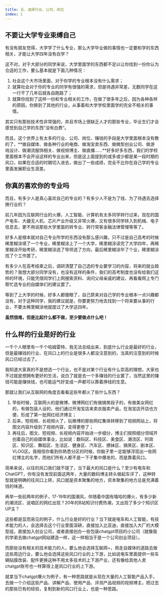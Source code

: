 ```yaml
---
title: 五、选择行业、公司、岗位
index: 1
---
```


## 不要让大学专业束缚自己

有没有朋友觉得，大学学了什么专业，那么大学毕业做的事情也一定要和学的东西相关，才能让大学四年没有白学？

这不对，对于大部分的同学来说，大学里面学的东西都不足以让你找到一份你认为合适的工作，要么基本就是下面几种情况：

1. 社会这个大市场里面，对于你学的专业根本没有什么需求；
2. 就算社会对于你的专业的同学有很强的需求，但是待遇非常差，无数同学在这一行干了几年后就各自跑路了；
3. 就算你找到了这样一份和专业相关的工作，在做了很多年之后，因为各种各样的原因，你换到了其他的行业，从事着和大学学校里面学的完全不相关的事情。

其实只有那些技术性非常强的，并且市场上很缺乏人才的那些专业，毕业生们才会感觉到自己学的东西”没有白费“。

而且，这个世界上有太多的行业、公司、岗位、赚钱的手段是大学里面根本没有教的了，**做自媒体、做各种行业的电商、做淘宝卖东西、做微型创业公司、做游戏设计、做潮流服饰相关、做视频博主、做直播……**好多好多东西，我们的学校里面根本不会开设这样的专业出来，但是这上面提到的或多或少都是某一段时期的风口，如果在合适的时期切入进去，做出了一些成绩，完全不比你在自己学的专业里面发展职业生涯差。

## 你真的喜欢你的专业吗

而且，有多少人是真心喜欢自己的专业的？有多少人不是为了钱、为了待遇去选择换行业的？

前几年因为互联网行业的火爆，人工智能、计算机有太多同学转行过来，现在的国产电车、大疆无人机、芯片产业升级又非常火爆，又有很多同学转入到机械、电子信息去，更不用说那些大学里面的转专业、转行常客金融法律管理等等了。

好多人是根本就对自己专业所学的东西没有那么感兴趣，只不过是自己高考的时候稀里糊涂填了一个专业，稀里糊涂上了一个大学，稀里糊涂读完了大学四年，再稀里糊涂开始考研，稀里糊涂选了导师选了方向，最后稀里糊涂毕了个业，稀里糊涂找了个工作罢了。

有多少人在高考结束之后，调研清楚了自己选的专业要学习的内容，将来的就业趋势的？我想大部分同学没有，也没有这样的条件，我们的高考制度也没有给我们这样的环境，只能凭借同学们上网搜索资料、询问父母亲戚的建议、再看看网上专门帮忙选专业的自媒体们的建议罢了。

等到了上大学的时候，好多人都傻眼了，自己原来对自己学的专业根本一点兴趣都没有，对于这种同学，我的建议就是，你要更努力地去找到一个将来要从事的行业，不要太稀里糊涂地就度过了大学这四年。

**虽然很难，但是比起什么都不做，至少要做点什么吧！**

## 什么样的行业是好的行业

一千个人眼里有一千个哈姆雷特，我无法总结出来，到底什么行业是最好的行业，但是最赚钱的行业、在风口上的行业是很多人都没注意到的，当真的注意到的时候风口已经过去了。

我知道大家真的不是想选一个行业，也不是对某个行业有什么崇高的理想，大家也不过就是想拥有更好的生活，说白了就是去一个多赚钱的行业罢了，当然这里的赚钱可能是赚快钱，也可能运气好变成一声都可以靠着挣钱的生意。

那就让我们从互联网的角度去看看这些年都火了些什么东西？

1. 早些时候，互联网火的是微博，微博网红们有做搞笑段子的，有做美女网红的，有做包装人设的，他们通过开淘宝店来卖衣服卖产品，在淘宝店开店也方便，形成了第一批网红经济博主；
2. 后来，短视频、长视频火了，玩微博的那些网红集体转移到了视频网站上，将图文内容升级到了视频内容，变得更卷了；
3. 再往后，图文、短视频、长视频内容开始进一步细分，博主们按照细分领域开创着自己的自媒体事业，比如说：数码区、科技区、美食区、潮流区、时政区、知识区、舞蹈区、生活区、健身区、汽车区、撩妹区、搞笑区、剧本区、VLOG区。我相信你看到你熟悉分区的时候，你脑子里一定能够浮现出一些网红博主的名字，而他们所有人都不是一下子集中爆发的，而是靠着风口。

简单来说，以往的风口我们就不提了，当下最大的风口是什么？至少有电车和ChatGPT，你有没有发现前面这两年，大量的数码博主转头做起车评了，这种转型就是明确的往风口上转，风口就是资本聚集的地方，资本聚集的地方总是充满着钱的味道。

再举一些前两年的例子，17-19年的国潮风，伴随着中国有嘻哈的爆火，有多少新的潮流区、说唱区的网红出现？20年的B站知识付费热潮，又出现了多少个知识区UP主？

这些都是显而易见的例子，什么行业是好的行业？当下就是电车和人工智能，有技术能力的人，会选择去这个行业里面深耕，直接加入比亚迪，直接加入大厂的大模型组，直接加入创业公司，或者直接创办一些包装chatgpt项目的小公司（就像我的学弟去做chatgpt网站建造一样，这一样相当于是一个公司创业项目）。

而那些没有相关的技术能力的人，要么他会选择互联网+，用走自媒体的道路去做这些周边行业，要么他会选择这些风口行业的上下游，比如说电车里面提供一些车辆贴膜改装、配件更换这种不用太多技术的上下游产业，还有像给其他人卖chatgpt账号也一样算得上是风口行业的上下游。

就拿当下chatgpt爆火为例子，有一种思路就是从现在大量的人工智能产品入手，去做一个介绍这些产品、讲解产品、使用产品、评测产品视频的视频博主，把过去的那些已有的经验，复制到新的风口行业上，也是一种思路。
